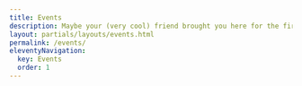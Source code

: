 ```yaml
---
title: Events
description: Maybe your (very cool) friend brought you here for the first time. Or maybe you’ve been to every DC Design Week. Either way, we’re thrilled to have you.
layout: partials/layouts/events.html
permalink: /events/
eleventyNavigation:
  key: Events
  order: 1
---
```

